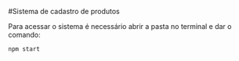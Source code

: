 #Sistema de cadastro de produtos 

Para acessar o sistema é necessário abrir a pasta no terminal e dar o comando:

`npm start`
